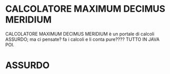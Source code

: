 #  CALCOLATORE MAXIMUM DECIMUS MERIDIUM 
       
CALCOLATORE MAXIMUM DECIMUS MERIDIUM è un portale di calcoli ASSURDO; ma ci pensate? fa i calcoli e li conta pure???? TUTTO IN JAVA POI. <h1>ASSURDO</h1>



